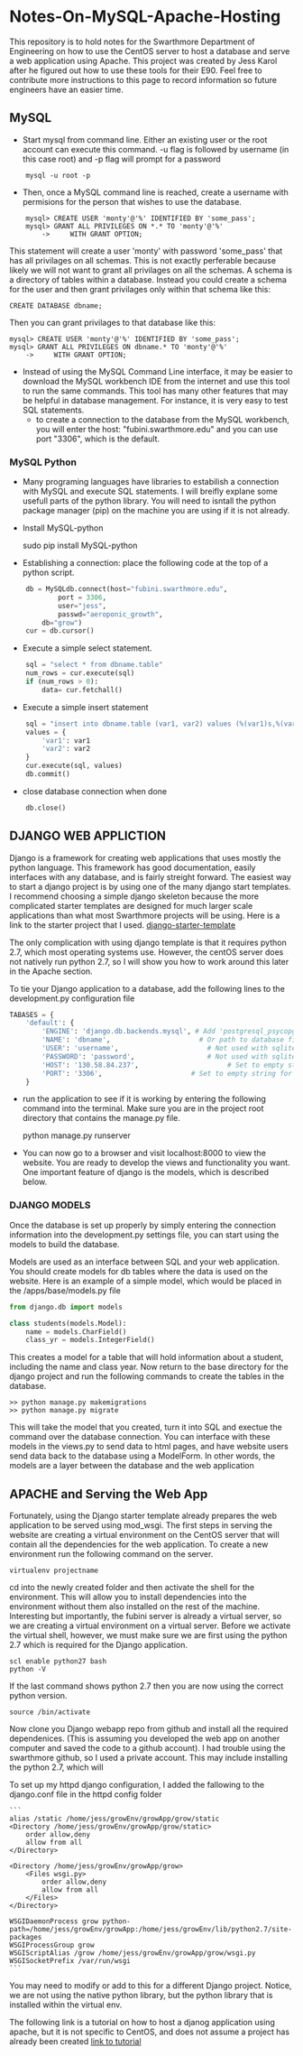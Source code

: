 # Notes-On-MySQL-Apache-Hosting

This repository is to hold notes for the Swarthmore Department of Engineering on how to use the CentOS server to host a database and serve a web application using Apache. This project was created by Jess Karol after he figured out how to use these tools for their E90. Feel free to contribute more instructions to this page to 
record information so future engineers have an easier time. 

## MySQL ##
- Start mysql from command line. Either an existing user or the root account can
execute this command. -u flag is followed by username (in this case root) and -p flag will prompt for a password

```
    mysql -u root -p
```

- Then, once a MySQL command line is reached, create a username with permisions for the person that wishes to use the database. 

```
    mysql> CREATE USER 'monty'@'%' IDENTIFIED BY 'some_pass';
    mysql> GRANT ALL PRIVILEGES ON *.* TO 'monty'@'%'
        ->     WITH GRANT OPTION;
```

This statement will create a user 'monty' with password 'some_pass' that has 
all privilages on all schemas. This is not exactly perferable because 
likely we will not want to grant all privilages on all the schemas. A schema
is a directory of tables within a database. Instead you could create a schema 
for the user and then grant privilages only within that schema like this:

    CREATE DATABASE dbname;

Then you can grant privilages to that database like this:

    mysql> CREATE USER 'monty'@'%' IDENTIFIED BY 'some_pass';
    mysql> GRANT ALL PRIVILEGES ON dbname.* TO 'monty'@'%'
        ->     WITH GRANT OPTION;

- Instead of using the MySQL Command Line interface, it may be easier to download
the MySQL workbench IDE from the internet and use this tool to run the same commands. This tool has many other features that may be helpful in database management. For instance, it is very easy to test SQL statements. 
    - to create a connection to the database from the MySQL workbench, you will 
    enter the host: "fubini.swarthmore.edu" and you can use port "3306", which 
    is the default. 

### MySQL Python ###
- Many programing languages have libraries to estabilish a connection with MySQL
and execute SQL statements. I will breifly explane some usefull parts of the 
python library. You will need to isntall the python package manager (pip) on 
the machine you are using if it is not already.
- Install MySQL-python

    sudo pip install MySQL-python

- Establishing a connection: place the following code at the top of a 
    python script.
```python
    db = MySQLdb.connect(host="fubini.swarthmore.edu",
            port = 3306,
            user="jess",
            passwd="aeroponic_growth",
        db="grow")
    cur = db.cursor()
```
- Execute a simple select statement.

```python
    sql = "select * from dbname.table"
    num_rows = cur.execute(sql)
    if (num_rows > 0):
        data= cur.fetchall()
```
- Execute a simple insert statement

```python
    sql = "insert into dbname.table (var1, var2) values (%(var1)s,%(var2))"
    values = {
        'var1': var1
        'var2': var2
    }
    cur.execute(sql, values)
    db.commit()
```
- close database connection when done

```python
    db.close()
```

## DJANGO WEB APPLICTION ##
Django is a framework for creating web applications that uses mostly the python language. This framework
has good documentation, easily interfaces with any database, and is fairly streight forward. 
The easiest way to start a django project is by using one of the many django start templates.
I recommend choosing a simple django skeleton because the more complicated starter templates
are designed for much larger scale applications than what most Swarthmore projects will be using.
Here is a link to the starter project that I used. [django-starter-template](https://github.com/fasouto/django-starter-template)

The only complication with using django template is that it requires python 2.7, which most operating systems
use. However, the centOS server does not natively run python 2.7, so I will show you how to work
around this later in the Apache section. 

To tie your Django application to a database, add the following lines to the development.py 
configuration file

```python
TABASES = {
    'default': {
        'ENGINE': 'django.db.backends.mysql', # Add 'postgresql_psycopg2', 'mysql', 'sqlite3' or 'oracle'.
        'NAME': 'dbname',                      # Or path to database file if using sqlite3.
        'USER': 'username',                      # Not used with sqlite3.
        'PASSWORD': 'password',                  # Not used with sqlite3.
        'HOST': '130.58.84.237',                      # Set to empty string for localhost. Not used with sqlite3.
        'PORT': '3306',                      # Set to empty string for default. Not used with sqlite3.
    }
```

- run the application to see if it is working by entering the following command into the terminal. Make sure
you are in the project root directory that contains the manage.py file.

    python manage.py runserver

- You can now go to a browser and visit localhost:8000 to view the website. You are ready to develop the views
and functionality you want. One important feature of django is the models, which is described below.
### DJANGO MODELS ###

Once the database is set up properly by simply entering the connection information into the development.py 
settings file, you can start using the models to build the database. 

Models are used as an interface between SQL and your web application. You should create models for db tables where
the data is used on the website. Here is an example of a simple model, which would be placed in the /apps/base/models.py file

```python
from django.db import models

class students(models.Model):
    name = models.CharField()
    class_yr = models.IntegerField()
```

This creates a model for a table that will hold information about a student, including the name and class year.
Now return to the base directory for the django project and run the following commands to create the tables
in the database. 

```
>> python manage.py makemigrations
>> python manage.py migrate
```

This will take the model that you created, turn it into SQL and exectue the command over the database connection.
You can interface with these models in the views.py to send data to html pages, and have website users send data
back to the database using a ModelForm. In other words, the models are a layer between the database and the web 
application

## APACHE and Serving the Web App ##

Fortunately, using the Django starter template already prepares the web application to be served using mod_wsgi.
The first steps in serving the website are creating a virtual environment on the CentOS server that will
contain all the dependencies for the web application. To create a new environment run the following command
on the server.

    virtualenv projectname

cd into the newly created folder and then activate the shell for the environment. This will allow you to install
dependencies into the environment without them also installed on the rest of the machine. Interesting but importantly,
the fubini server is already a virtual server, so we are creating a virtual environment on a virtual server. Before we
activate the virtual shell, however, we must make sure we are first using the python 2.7 which is required for 
the Django application. 

    scl enable python27 bash
    python -V

If the last command shows python 2.7 then you are now using the correct python version.

    source /bin/activate

Now clone you Django webapp repo from github and install all the required dependenices. (This is assuming
you developed the web app on another computer and saved the code to a github account). I had trouble
using the swarthmore github, so I used a private account. This may include installing the python 2.7, which 
will 

To set up my httpd django configuration, I added the fallowing to the django.conf file in the 
httpd config folder

    ```
    alias /static /home/jess/growEnv/growApp/grow/static
    <Directory /home/jess/growEnv/growApp/grow/static>
        order allow,deny
        allow from all
    </Directory>

    <Directory /home/jess/growEnv/growApp/grow>
        <Files wsgi.py>
            order allow,deny
            allow from all
        </Files>
    </Directory>

    WSGIDaemonProcess grow python-path=/home/jess/growEnv/growApp:/home/jess/growEnv/lib/python2.7/site-packages
    WSGIProcessGroup grow
    WSGIScriptAlias /grow /home/jess/growEnv/growApp/grow/wsgi.py
    WSGISocketPrefix /var/run/wsgi
    ```

You may need to modify or add to this for a different Django project. Notice, we are not using the native python library,
but the python library that is installed within the virtual env. 

The following link is a tutorial on how to host a djanog application using apache, but it is not specific to CentOS, and 
does not assume a project has already been created [link to tutorial](https://www.digitalocean.com/community/tutorials/how-to-serve-django-applications-with-apache-and-mod_wsgi-on-ubuntu-14-04)



                                











    
    

